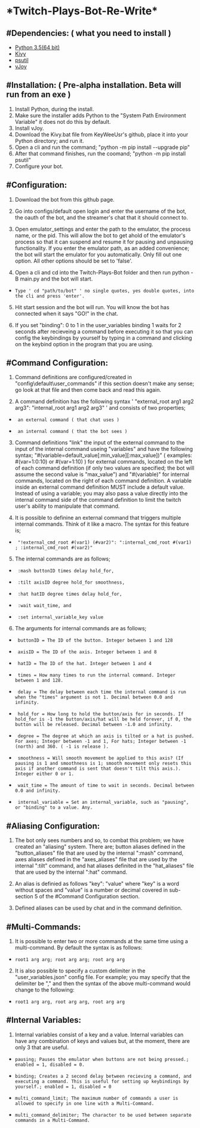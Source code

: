  \***Twitch-Plays-Bot-Re-Write**\*
 ======
 
   #Dependencies: ( **what you need to install** )
   ------
  - [Python 3.5(64 bit)](https://www.python.org/ftp/python/3.5.0/python-3.5.0-amd64.exe)
  - [Kivy](https://github.com/KeyWeeUsr/KivyInstaller)
  - [psutil](https://pypi.org/project/psutil/)
  - [vJoy](http://vjoystick.sourceforge.net/site/index.php/download-a-install/download)
 
 #Installation: ( **Pre-alpha installation. Beta will run from an exe** )
 ------
  1. Install Python, during the install. 
  2. Make sure the installer adds Python to the "System Path Environment Variable" it does not do this by default.
  3. Install vJoy.
  4. Download the Kivy.bat file from KeyWeeUsr's github, place it into your Python directory; and run it.
  5. Open a cli and run the command; "python -m pip install --upgrade pip"
  6. After that command finishes, run the coomand; "python -m pip install psutil"
  7. Configure your bot.

#Configuration:
------
1. Download the bot from this github page.

2. Go into configs/default open login and enter the username of the bot, the oauth of the bot, and the streamer's chat that it should connect to.

3. Open emulator_settings and enter the path to the emulator, the process name, or the pid. This will allow the bot to get ahold of the emulator's process so that it can suspend and resume it for pausing and unpausing functionality. If you enter the emulator path, as an added convenience; the bot will start the emulator for you automatically. Only fill out one option. All other options should be set to 'false'.

4. Open a cli and cd into the Twitch-Plays-Bot folder and then run python -B main.py and the bot will start. 
*     Type ' cd "path/to/bot" ' no single quotes, yes double quotes, into the cli and press 'enter'.

5. Hit start session and the bot will run. You will know the bot has connected when it says "GO!" in the chat.

6. If you set "binding": 0 to 1 in the user_variables binding 1 waits for 2 seconds after recieveing a command before executing it so that you can config the keybindings by yourself by typing in a command and clicking on the keybind option in the program that you are using.

#Command Configuration:
------
 1. Command definitions are configured/created in "config\default\user_commands" if this section doesn't make any sense; go look at that file and then come back and read this again.

 2. A command definition has the following syntax ' "external_root arg1 arg2 arg3": "internal_root arg1 arg2 arg3" ' and consists of two properties; 
 *      an external command ( that chat uses )
 *      an internal command ( that the bot sees )
       
 3. Command definitions "link" the input of the external command to the input of the internal command useing "variables" and have the following syntax; "#(variable=default_value[:min_value][:max_value])" ( examples: #(var=1:0:10) or #(var=1:10) ) for external commands, located on the left of each command definition (if only two values are specified; the bot will assume the second value is "max_value") and "#(variable)" for internal commands, located on the right of each command definition. A variable inside an external command definition MUST include a default value. Instead of using a variable; you may also pass a value directly into the internal command side of the command definition to limit the twitch user's ability to manipulate that command.
 
 4. It is possible to definine an external command that triggers multiple internal commands. Think of it like a macro. The syntax for this feature is; 
 *      "!external_cmd_root #(var1) (#var2)": ":internal_cmd_root #(var1) ; :internal_cmd_root #(var2)"

 5. The internal commands are as follows;
 *      :mash buttonID times delay hold_for,
 *      :tilt axisID degree hold_for smoothness,
 *      :hat hatID degree times delay hold_for,
 *      :wait wait_time, and 
 *      :set internal_variable_key value
       
 6. The arguments for internal commands are as follows;
 *      buttonID = The ID of the button. Integer between 1 and 128
 *      axisID = The ID of the axis. Integer between 1 and 8
 *      hatID = The ID of the hat. Integer between 1 and 4
 *      times = How many times to run the internal command. Integer between 1 and 128.
 *      delay = The delay between each time the internal command is run when the "times" argument is not 1. Decimal between 0.0 and infinity.
 *      hold_for = How long to hold the button/axis for in seconds. If hold_for is -1 the button/axis/hat will be held forever, if 0, the button will be released. Decimal between -1.0 and infinity.
 *      degree = The degree at which an axis is tilted or a hat is pushed. For axes; Integer between -1 and 1, For hats; Integer between -1 (north) and 360. ( -1 is release ).
 *      smoothness = Will smooth movement be applied to this axis? (If pausing is 1 and smoothness is 1; smooth movement only resets this axis if another command is sent that doesn't tilt this axis.). Integer either 0 or 1.
 *      wait_time = The amount of time to wait in seconds. Decimal between 0.0 and infinity.
 *      internal_variable = Set an internal_variable, such as "pausing", or "binding" to a value. Any.


#Aliasing Configuration:
------
  1. The bot only sees numbers and so, to combat this problem; we have created an "aliasing" system. There are; button aliases defined in the "button_aliases" file that are used by the internal ":mash" command, axes aliases defined in the "axes_aliases" file that are used by the internal ":tilt" command, and hat aliases definited in the "hat_aliases" file that are used by the internal ":hat" command.
       
 2. An alias is definied as follows "key": "value" where "key" is a word without spaces and "value" is a number or decimal covered in sub-section 5 of the #Command Configuration section.
       
 3. Defined aliases can be used by chat and in the command definition.
 
#Multi-Commands:
------
 1. It is possible to enter two or more commands at the same time using a multi-command. By default the syntax is as follows:
 *     root1 arg arg; root arg arg; root arg arg
 
 2. It is also possible to specify a custom delimiter in the "user_variables.json" config file. For example; you may specify that the delimiter be "," and then the syntax of the above multi-command would change to the following:
 *     root1 arg arg, root arg arg, root arg arg

#Internal Variables:
------
 1. Internal variables consist of a key and a value. Internal variables can have any combination of keys and values but, at the moment, there are only 3 that are useful.
 *     pausing; Pauses the emulator when buttons are not being pressed.; enabled = 1, disabled = 0.
 *     binding; Creates a 2 second delay between recieving a command, and executing a command. This is useful for setting up keybindings by yourself.; enabled = 1, disabled = 0
 *     multi_command_limit; The maximum number of commands a user is allowed to specify in one line with a Multi-Command.
 *     multi_command_delimiter; The character to be used between separate commands in a Multi-Command.
